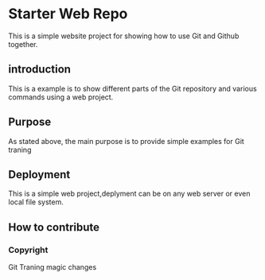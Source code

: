 # Starter Web Repo

This is a simple website project for showing how to use Git and Github together.

## introduction
 
This is a example is to show different parts of the Git repository and various commands using a web project.

## Purpose

As stated above, the main purpose is to provide simple examples for Git traning

## Deployment

This is a simple web project,deplyment can be on any web server or even local file system. 

## How to contribute


### Copyright 

Git Traning
magic changes